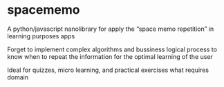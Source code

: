 # spacememo
A python/javascript nanolibrary for apply the “space memo repetition” in learning purposes apps

Forget to implement complex algorithms and bussiness logical process to know when to repeat the information for the optimal learning of the user 

Ideal for quizzes, micro learning, and practical exercises what requires domain